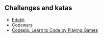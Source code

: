 ## Challenges and katas

* [Edabit](https://edabit.com/)
* [Codewars](https://www.codewars.com/)
* [Codepip: Learn to Code by Playing Games](https://codepip.com/)
